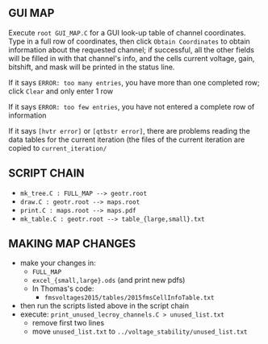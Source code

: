 GUI MAP
-------
Execute `root GUI_MAP.C` for a GUI look-up table of channel
coordinates. Type in a full row of coordinates, then
click `Obtain Coordinates` to obtain information about the 
requested channel; if successful, all the other fields will
be filled in with that channel's info, and the cells current
voltage, gain, bitshift, and mask will be printed in the 
status line.

If it says `ERROR: too many entries`, you have more than one
completed row; click `Clear` and only enter 1 row

If it says `ERROR: too few entries`, you have not entered
a complete row of information

If it says `[hvtr error]` or `[qtbstr error]`, there are problems
reading the data tables for the current iteration (the files 
of the current iteration are copied to `current_iteration/`


SCRIPT CHAIN
------------
- `mk_tree.C : FULL_MAP --> geotr.root`
- `draw.C : geotr.root --> maps.root`
- `print.C : maps.root --> maps.pdf`
- `mk_table.C : geotr.root --> table_{large,small}.txt`


MAKING MAP CHANGES
------------------
- make your changes in:
  - `FULL_MAP`
  - `excel_{small,large}.ods` (and print new pdfs)
  - In Thomas's code:
    - `fmsvoltages2015/tables/2015fmsCellInfoTable.txt`
- then run the scripts listed above in the script chain
- execute: `print_unused_lecroy_channels.C > unused_list.txt`
  - remove first two lines
  - move `unused_list.txt` to `../voltage_stability/unused_list.txt`

